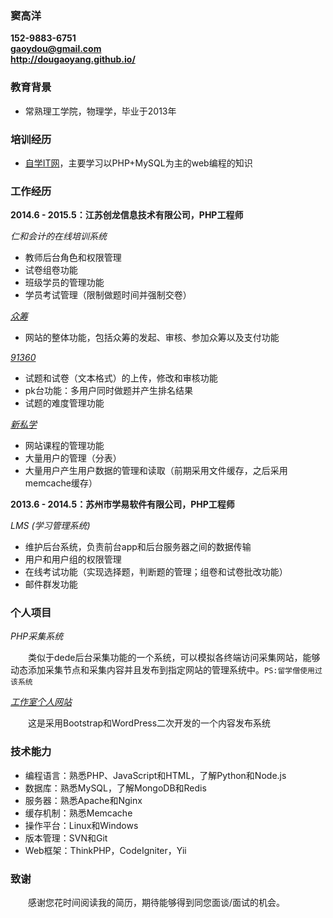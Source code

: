 ### 窦高洋
__152-9883-6751__  
__[gaoydou@gmail.com](mailto:gaoydou@gmail.com)__  
__<http://dougaoyang.github.io/>__


### 教育背景
- 常熟理工学院，物理学，毕业于2013年


### 培训经历
- [自学IT网](http://www.zixue.it)，主要学习以PHP+MySQL为主的web编程的知识


### 工作经历
__2014.6 - 2015.5：江苏创龙信息技术有限公司，PHP工程师__

*仁和会计的在线培训系统*

- 教师后台角色和权限管理
- 试卷组卷功能
- 班级学员的管理功能
- 学员考试管理（限制做题时间并强制交卷）

*[众筹](http://zc.91360.org/)*

- 网站的整体功能，包括众筹的发起、审核、参加众筹以及支付功能

*[91360](http://demo.xinsixue.com/)*

- 试题和试卷（文本格式）的上传，修改和审核功能
- pk台功能：多用户同时做题并产生排名结果
- 试题的难度管理功能

*[新私学](http://www.xinsixue.com/)*

- 网站课程的管理功能
- 大量用户的管理（分表）
- 大量用户产生用户数据的管理和读取（前期采用文件缓存，之后采用memcache缓存）

__2013.6 - 2014.5：苏州市学易软件有限公司，PHP工程师__

*LMS (学习管理系统)*

- 维护后台系统，负责前台app和后台服务器之间的数据传输
- 用户和用户组的权限管理
- 在线考试功能（实现选择题，判断题的管理；组卷和试卷批改功能）
- 邮件群发功能


### 个人项目
*PHP采集系统*

　　类似于dede后台采集功能的一个系统，可以模拟各终端访问采集网站，能够动态添加采集节点和采集内容并且发布到指定网站的管理系统中。`PS:留学僧使用过该系统`


*[工作室个人网站](http://www.spaceforyou.cn/)*

　　这是采用Bootstrap和WordPress二次开发的一个内容发布系统


### 技术能力
- 编程语言：熟悉PHP、JavaScript和HTML，了解Python和Node.js
- 数据库：熟悉MySQL，了解MongoDB和Redis
- 服务器：熟悉Apache和Nginx
- 缓存机制：熟悉Memcache
- 操作平台：Linux和Windows
- 版本管理：SVN和Git
- Web框架：ThinkPHP，CodeIgniter，Yii


### 致谢
　　感谢您花时间阅读我的简历，期待能够得到同您面谈/面试的机会。
